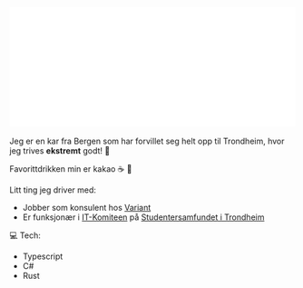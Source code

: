[![](https://raw.githubusercontent.com/trulshj/trulshj/master/hilsen.svg)](https://itk.samfundet.no/)

Jeg er en kar fra Bergen som har forvillet seg helt opp til Trondheim, hvor jeg trives **ekstremt** godt! :bug:

Favorittdrikken min er kakao :coffee: :chocolate_bar:

Litt ting jeg driver med:

- Jobber som konsulent hos [Variant](https://www.variant.no/)
- Er funksjonær i [IT-Komiteen](https://itk.samfundet.no/) på [Studentersamfundet i Trondheim](https://samfundet.no/)

💻 Tech:

- Typescript
- C#
- Rust
